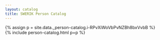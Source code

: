 ```yaml
---
layout: catalog
title: SWERIK Person Catalog
---
```

{% assign p = site.data._person-catalog.i-RPvXiWoVbPvNZBh8bxVvbB %}
{% include person-catalog.html p=p %}

